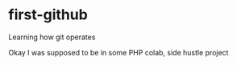# first-github
Learning how git operates

Okay I was supposed to be in some PHP colab, side hustle project
